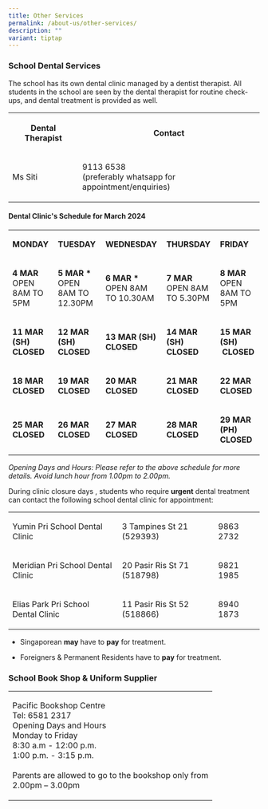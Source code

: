 ```yaml
---
title: Other Services
permalink: /about-us/other-services/
description: ""
variant: tiptap
---
```

<h3>School Dental Services</h3>
<p>The school has its own dental clinic managed by a dentist therapist. All
students in the school are seen by the dental therapist for routine check-ups,
and dental treatment is provided as well.</p>
<table>
<tbody>
<tr>
<th rowspan="1" colspan="1">
<p>Dental Therapist</p>
</th>
<th rowspan="1" colspan="1">
<p>Contact</p>
</th>
</tr>
<tr>
<td rowspan="1" colspan="1">
<p>Ms Siti</p>
</td>
<td rowspan="1" colspan="1">
<p>9113 6538
<br>(preferably whatsapp for appointment/enquiries)</p>
</td>
</tr>
</tbody>
</table>
<h4>Dental Clinic's Schedule for March 2024</h4>
<table>
<tbody>
<tr>
<td rowspan="1" colspan="1">
<p><strong>MONDAY</strong>
</p>
</td>
<td rowspan="1" colspan="1">
<p><strong>TUESDAY</strong>
</p>
</td>
<td rowspan="1" colspan="1">
<p><strong>WEDNESDAY</strong>
</p>
</td>
<td rowspan="1" colspan="1">
<p><strong>THURSDAY</strong>
</p>
</td>
<td rowspan="1" colspan="1">
<p><strong>FRIDAY</strong>
</p>
</td>
</tr>
<tr>
<td rowspan="1" colspan="1">
<p><strong>4 MAR</strong>
<br>OPEN 8AM TO 5PM</p>
</td>
<td rowspan="1" colspan="1">
<p><strong>5 MAR *</strong>
<br>OPEN 8AM TO 12.30PM</p>
</td>
<td rowspan="1" colspan="1">
<p><strong>6 MAR *</strong>
<br>OPEN 8AM TO 10.30AM</p>
</td>
<td rowspan="1" colspan="1">
<p><strong>7 MAR</strong>
<br>OPEN 8AM&nbsp; TO 5.30PM</p>
</td>
<td rowspan="1" colspan="1">
<p><strong>8 MAR</strong>
<br>OPEN 8AM TO 5PM</p>
</td>
</tr>
<tr>
<td rowspan="1" colspan="1">
<p><strong>11 MAR (SH)</strong>
<br><strong>CLOSED</strong>
</p>
</td>
<td rowspan="1" colspan="1">
<p><strong>12 MAR (SH)</strong>
<br><strong>CLOSED</strong>
</p>
</td>
<td rowspan="1" colspan="1">
<p><strong>13 MAR (SH)</strong>
<br><strong>CLOSED</strong>
</p>
</td>
<td rowspan="1" colspan="1">
<p><strong>14 MAR (SH)</strong>
<br><strong>CLOSED</strong>
</p>
</td>
<td rowspan="1" colspan="1">
<p><strong>15 MAR (SH)</strong>
<br><strong>&nbsp;CLOSED</strong>
</p>
</td>
</tr>
<tr>
<td rowspan="1" colspan="1">
<p><strong>18 MAR</strong>
<br><strong>CLOSED</strong>
</p>
</td>
<td rowspan="1" colspan="1">
<p><strong>19 MAR</strong>
<br><strong>CLOSED</strong>
</p>
</td>
<td rowspan="1" colspan="1">
<p><strong>20 MAR</strong>
<br><strong>CLOSED</strong>
</p>
</td>
<td rowspan="1" colspan="1">
<p><strong>21 MAR</strong>
<br><strong>CLOSED</strong>
</p>
</td>
<td rowspan="1" colspan="1">
<p><strong>22 MAR</strong>
<br><strong>CLOSED</strong>
</p>
</td>
</tr>
<tr>
<td rowspan="1" colspan="1">
<p><strong>25 MAR</strong>
<br><strong>CLOSED</strong>
</p>
</td>
<td rowspan="1" colspan="1">
<p><strong>26 MAR</strong>
<br><strong>CLOSED</strong>
</p>
</td>
<td rowspan="1" colspan="1">
<p><strong>27 MAR</strong>
<br><strong>CLOSED</strong>
</p>
</td>
<td rowspan="1" colspan="1">
<p><strong>28 MAR</strong>
<br><strong>CLOSED</strong>
</p>
</td>
<td rowspan="1" colspan="1">
<p><strong>29 MAR (PH)</strong>
<br><strong>CLOSED</strong>
</p>
</td>
</tr>
</tbody>
</table>
<p><em>Opening Days and Hours: Please refer to the above schedule for more details. Avoid lunch hour from 1.00pm to 2.00pm.</em>
</p>
<p>During clinic closure days , students who require&nbsp;<strong>urgent</strong>&nbsp;dental
treatment can contact the following school dental clinic for appointment:</p>
<table>
<tbody>
<tr>
<td rowspan="1" colspan="1">
<p>Yumin Pri School Dental Clinic</p>
</td>
<td rowspan="1" colspan="1">
<p>3 Tampines St 21 (529393)</p>
</td>
<td rowspan="1" colspan="1">
<p>9863 2732</p>
</td>
</tr>
<tr>
<td rowspan="1" colspan="1">
<p>Meridian Pri School Dental Clinic</p>
</td>
<td rowspan="1" colspan="1">
<p>20 Pasir Ris St 71 (518798)</p>
</td>
<td rowspan="1" colspan="1">
<p>9821 1985</p>
</td>
</tr>
<tr>
<td rowspan="1" colspan="1">
<p>Elias Park Pri School Dental Clinic</p>
</td>
<td rowspan="1" colspan="1">
<p>11 Pasir Ris St 52 (518866)</p>
</td>
<td rowspan="1" colspan="1">
<p>8940 1873</p>
</td>
</tr>
</tbody>
</table>
<ul data-tight="true" class="tight">
<li>
<p>Singaporean <strong>may</strong> have to <strong>pay</strong> for treatment.</p>
</li>
<li>
<p>Foreigners &amp; Permanent Residents have to <strong>pay</strong> for treatment.</p>
</li>
</ul>
<h3>School Book Shop &amp; Uniform Supplier</h3>
<table>
<tbody>
<tr>
<td rowspan="1" colspan="1">
<p>Pacific Bookshop Centre
<br>Tel: 6581 2317
<br>Opening Days and Hours
<br>Monday to Friday
<br>8:30 a.m - 12:00 p.m.
<br>1:00 p.m. - 3:15 p.m.
<br>
<br>Parents are allowed to go to the bookshop only from
<br>2.00pm – 3.00pm</p>
</td>
</tr>
</tbody>
</table>
<p></p>